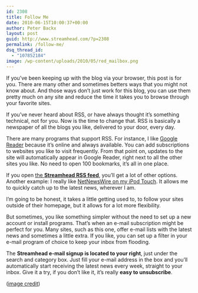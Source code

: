```yaml
---
id: 2308
title: Follow Me
date: 2010-06-15T10:00:37+00:00
author: Peter Backx
layout: post
guid: http://www.streamhead.com/?p=2308
permalink: /follow-me/
dsq_thread_id:
  - "107852184"
image: /wp-content/uploads/2010/05/red_mailbox.png
---
```

If you&#8217;ve been keeping up with the blog via your browser, this post is for you. There are many other and sometimes betters ways that you might not know about. And those ways don&#8217;t just work for this blog, you can use them pretty much on any site and reduce the time it takes you to browse through your favorite sites.

<!--more-->If you&#8217;ve never heard about RSS, or have always thought it&#8217;s something technical, not for you. Now is the time to change that. RSS is basically a newspaper of all the blogs you like, delivered to your door, every day.

There are many programs that support RSS. For instance, I like <a title="Google Reader" href="https://www.google.com/reader/" target="_blank">Google Reader</a> because it&#8217;s online and always available. You can add subscriptions to websites you like to visit frequently. From that point on, updates to the site will automatically appear in Google Reader, right next to all the other sites you like. No need to open 100 bookmarks, it&#8217;s all in one place.

If you open <a title="Streamhead RSS feed" href="http://www.streamhead.com/feed/" target="_blank">the <strong>Streamhead RSS feed</strong></a>, you&#8217;ll get a lot of other options. Another example: I really like <a title="NetNewsWire for iPhone" href="http://www.newsgator.com/individuals/netnewswireiphone/default.aspx" target="_blank">NetNewsWire on my iPod Touch</a>. It allows me to quickly catch up to the latest news, wherever I am.

I&#8217;m going to be honest, it takes a little getting used to, to follow your sites outside of their homepage, but it allows for a lot more flexibility.

But sometimes, you like something simpler without the need to set up a new account or install programs. That&#8217;s when an e-mail subscription might be perfect for you. Many sites, such as this one, offer e-mail lists with the latest news and sometimes a little extra. If you like, you can set up a filter in your e-mail program of choice to keep your inbox from flooding.

The **Streamhead e-mail signup is located to your right**, just under the search and category box. Just fill your e-mail address in the box and you&#8217;ll automatically start receiving the latest news every week, straight to your inbox. Give it a try, if you don&#8217;t like it, it&#8217;s really **easy to unsubscribe**.

(<a title="you've got mail" href="http://www.flickr.com/photos/e3000/392994067/" target="_blank">image credit</a>)

<!-- AddThis Advanced Settings generic via filter on the_content -->

<!-- AddThis Share Buttons generic via filter on the_content -->